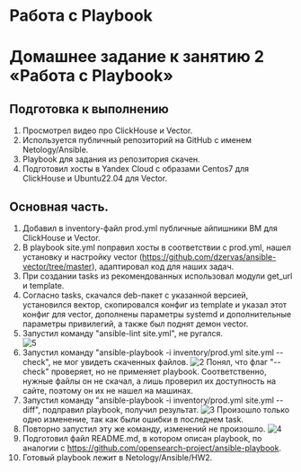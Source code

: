 # Работа с Playbook
# Домашнее задание к занятию 2 «Работа с Playbook»

## Подготовка к выполнению
  1. Просмотрел видео про ClickHouse и Vector.
  2. Используется публичный репозиторий на GitHub с именем Netology/Ansible.    
  4. Playbook для задания из репозитория скачен.
  5. Подготовил хосты в Yandex Cloud с образами Centos7 для ClickHouse и Ubuntu22.04 для Vector.
      
## Основная часть.
  1. Добавил в inventory-файл prod.yml публичные айпишники ВМ для ClickHouse и Vector.
  2. В playbook site.yml поправил хосты в соответствии с prod.yml, нашел установку и настройку vector (https://github.com/dzervas/ansible-vector/tree/master), адаптировал код для наших задач.
  3. При создании tasks из рекомендованных использовал модули get_url и template.
  4. Согласно tasks, скачался deb-пакет с указанной версией, установился вектор, скопировался конфиг из template и указал этот конфиг для vector, дополнены параметры systemd и дополнительные параметры привилегий, а также был поднят демон vector.
  5. Запустил команду "ansible-lint site.yml", не ругался.  
     ![5](https://github.com/Adel-pro/Netology/assets/116494871/6357e179-6c9a-4890-88a5-8b8c575c9261)
  6. Запустил команду "ansible-playbook -i inventory/prod.yml site.yml --check", не мог увидеть скаченных файлов.
     ![2](https://github.com/Adel-pro/Netology/assets/116494871/28716c2d-f918-4152-8d59-44504340e66e)
     Понял, что флаг "--check" проверяет, но не применяет playbook. Соответственно, нужные файлы он не скачал, а лишь проверил их доступность на сайте, поэтому он их не нашел на машинах.  
  7. Запустил команду "ansible-playbook -i inventory/prod.yml site.yml --diff", подправил playbook, получил результат.
     ![3](https://github.com/Adel-pro/Netology/assets/116494871/931518c5-297b-46c6-8112-24578fcc353e)
     Произошло только одно изменение, так как были ошибки в последнем task.
  8. Повторно запустил эту же команду, изменений не произошло.
     ![4](https://github.com/Adel-pro/Netology/assets/116494871/3f23a0ac-046f-484c-8e6d-432a11d81edb)
  9. Подготовил файл README.md, в котором описан playbook, по аналогии с https://github.com/opensearch-project/ansible-playbook.
  10. Готовый playbook лежит в Netology/Ansible/HW2. 




